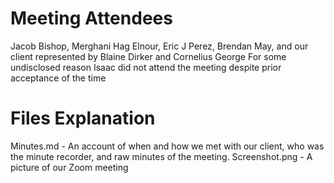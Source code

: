 # Meeting Attendees
Jacob Bishop, Merghani Hag Elnour, Eric J Perez, Brendan May, and our client represented by Blaine Dirker and Cornelius George
For some undisclosed reason Isaac did not attend the meeting despite prior acceptance of the time
 # Files Explanation
Minutes.md - An account of when and how we met with our client, who was the minute recorder, and raw minutes of the meeting.
Screenshot.png - A picture of our Zoom meeting